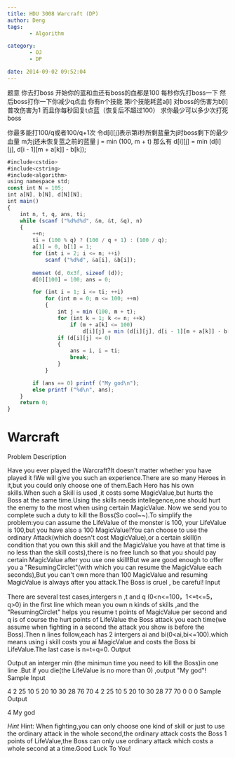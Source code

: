 ```yaml
---
title: HDU 3008 Warcraft (DP)
author: Deng
tags: 
       - Algorithm

category: 
       - OJ
       - DP

date: 2014-09-02 09:52:04
---
```

题意 你去打boss 开始你的蓝和血还有boss的血都是100 每秒你先打boss一下 然后boss打你一下你减少q点血 你有n个技能 第i个技能耗蓝a[i] 对boss的伤害为b[i] 普攻伤害为1 而且你每秒回复t点蓝（恢复后不超过100） 求你最少可以多少次打死boss

你最多能打100/q或者100/q+1次 令d[i][j]表示第i秒所剩蓝量为j时boss剩下的最少血量 m为j还未恢复蓝之前的蓝量 j = min (100, m + t) 那么有 d[i][j] = min (d[i][j], d[i - 1][m + a[k]] - b[k]);

```js 
#include<cstdio>
#include<cstring>
#include<algorithm>
using namespace std;
const int N = 105;
int a[N], b[N], d[N][N];
int main()
{
    int n, t, q, ans, ti;
    while (scanf ("%d%d%d", &n, &t, &q), n)
    {
        ++n;
        ti = (100 % q) ? (100 / q + 1) : (100 / q);
        a[1] = 0, b[1] = 1;
        for (int i = 2; i <= n; ++i)
            scanf ("%d%d", &a[i], &b[i]);
            
        memset (d, 0x3f, sizeof (d));
        d[0][100] = 100; ans = 0;

        for (int i = 1; i <= ti; ++i)
            for (int m = 0; m <= 100; ++m)
            {
                int j = min (100, m + t);
                for (int k = 1; k <= n; ++k)
                    if (m + a[k] <= 100)
                        d[i][j] = min (d[i][j], d[i - 1][m + a[k]] - b[k]);
                if (d[i][j] <= 0)
                {
                    ans = i, i = ti;
                    break;
                }
            }

        if (ans == 0) printf ("My god\n");
        else printf ("%d\n", ans);
    }
    return 0;
}
```

# Warcraft

Problem Description

Have you ever played the Warcraft?It doesn't matter whether you have played it !We will give you such an experience.There are so many Heroes in it,but you could only choose one of them.Each Hero has his own skills.When such a Skill is used ,it costs some MagicValue,but hurts the Boss at the same time.Using the skills needs intellegence,one should hurt the enemy to the most when using certain MagicValue.
Now we send you to complete such a duty to kill the Boss(So cool~~).To simplify the problem:you can assume the LifeValue of the monster is 100, your LifeValue is 100,but you have also a 100 MagicValue!You can choose to use the ordinary Attack(which doesn't cost MagicValue),or a certain skill(in condition that you own this skill and the MagicValue you have at that time is no less than the skill costs),there is no free lunch so that you should pay certain MagicValue after you use one skill!But we are good enough to offer you a "ResumingCirclet"(with which you can resume the MagicValue each seconds),But you can't own more than 100 MagicValue and resuming MagicValue is always after you attack.The Boss is cruel , be careful!
Input

There are several test cases,intergers n ,t and q (0<n<=100，1<=t<=5，q>0) in the first line which mean you own n kinds of skills ,and the "ResumingCirclet" helps you resume t points of MagicValue per second and q is of course the hurt points of LifeValue the Boss attack you each time(we assume when fighting in a second the attack you show is before the Boss).Then n lines follow,each has 2 intergers ai and bi(0<ai,bi<=100).which means using i skill costs you ai MagicValue and costs the Boss bi LifeValue.The last case is n=t=q=0.
Output

Output an interger min (the minimun time you need to kill the Boss)in one line .But if you die(the LifeValue is no more than 0) ,output "My god"!
Sample Input

4 2 25 10 5 20 10 30 28 76 70 4 2 25 10 5 20 10 30 28 77 70 0 0 0
Sample Output

4 My god

*Hint* Hint: When fighting,you can only choose one kind of skill or just to use the ordinary attack in the whole second,the ordinary attack costs the Boss 1 points of LifeValue,the Boss can only use ordinary attack which costs a whole second at a time.Good Luck To You!